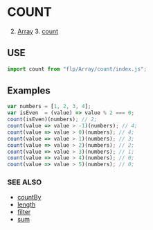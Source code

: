 # COUNT

2. [Array](../README.md)
    3. [count](./README.md)


## USE

```javascript
import count from "flp/Array/count/index.js";
```

## Examples

```javascript
var numbers = [1, 2, 3, 4];
var isEven  = (value) => value % 2 === 0;
count(isEven)(numbers); // 2;
count(value => value > -1)(numbers); // 4;
count(value => value > 0)(numbers); // 4;
count(value => value > 1)(numbers); // 3;
count(value => value > 2)(numbers); // 2;
count(value => value > 3)(numbers); // 1;
count(value => value > 4)(numbers); // 0;
count(value => value > 5)(numbers); // 0;
```

### SEE ALSO

- [countBy](../countBy/README.md)
- [length](../length/README.md)
- [filter](../filter/README.md)
- [sum](../sum/README.md)
